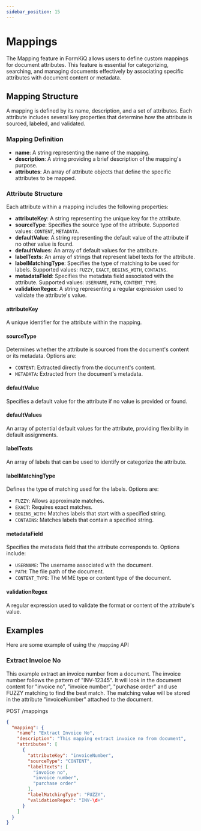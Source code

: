 ```yaml
---
sidebar_position: 15
---
```


# Mappings

The Mapping feature in FormKiQ allows users to define custom mappings for document attributes. This feature is essential for categorizing, searching, and managing documents effectively by associating specific attributes with document content or metadata.

## Mapping Structure

A mapping is defined by its name, description, and a set of attributes. Each attribute includes several key properties that determine how the attribute is sourced, labeled, and validated.

### Mapping Definition

- **name**: A string representing the name of the mapping.
- **description**: A string providing a brief description of the mapping's purpose.
- **attributes**: An array of attribute objects that define the specific attributes to be mapped.

### Attribute Structure

Each attribute within a mapping includes the following properties:

- **attributeKey**: A string representing the unique key for the attribute.
- **sourceType**: Specifies the source type of the attribute. Supported values: `CONTENT`, `METADATA`.
- **defaultValue**: A string representing the default value of the attribute if no other value is found.
- **defaultValues**: An array of default values for the attribute.
- **labelTexts**: An array of strings that represent label texts for the attribute.
- **labelMatchingType**: Specifies the type of matching to be used for labels. Supported values: `FUZZY`, `EXACT`, `BEGINS_WITH`, `CONTAINS`.
- **metadataField**: Specifies the metadata field associated with the attribute. Supported values: `USERNAME`, `PATH`, `CONTENT_TYPE`.
- **validationRegex**: A string representing a regular expression used to validate the attribute's value.

#### attributeKey
A unique identifier for the attribute within the mapping.

#### sourceType
Determines whether the attribute is sourced from the document's content or its metadata. Options are:
- `CONTENT`: Extracted directly from the document's content.
- `METADATA`: Extracted from the document's metadata.

#### defaultValue
Specifies a default value for the attribute if no value is provided or found.

#### defaultValues
An array of potential default values for the attribute, providing flexibility in default assignments.

#### labelTexts
An array of labels that can be used to identify or categorize the attribute.

#### labelMatchingType
Defines the type of matching used for the labels. Options are:
- `FUZZY`: Allows approximate matches.
- `EXACT`: Requires exact matches.
- `BEGINS_WITH`: Matches labels that start with a specified string.
- `CONTAINS`: Matches labels that contain a specified string.

#### metadataField
Specifies the metadata field that the attribute corresponds to. Options include:
- `USERNAME`: The username associated with the document.
- `PATH`: The file path of the document.
- `CONTENT_TYPE`: The MIME type or content type of the document.

#### validationRegex
A regular expression used to validate the format or content of the attribute's value.

## Examples

Here are some example of using the `/mapping` API

### Extract Invoice No

This example extract an invoice number from a document. The invoice number follows the pattern of "INV-12345". It will look in the document content for "invoice no", "invoice number", "purchase order" and use FUZZY matching to find the best match. The matching value will be stored in the attribute "invoiceNumber" attached to the document.

POST /mappings

```json
{
  "mapping": {
    "name": "Extract Invoice No",
    "description": "This mapping extract invoice no from document",
    "attributes": [
      {
        "attributeKey": "invoiceNumber",
        "sourceType": "CONTENT",
        "labelTexts": [
          "invoice no",
          "invoice number",
          "purchase order"
        ],
        "labelMatchingType": "FUZZY",
        "validationRegex": "INV-\d+"
      }
    ]
  }
}
```